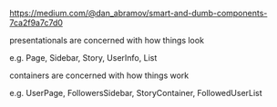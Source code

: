 https://medium.com/@dan_abramov/smart-and-dumb-components-7ca2f9a7c7d0

presentationals are concerned with how things look

e.g. Page, Sidebar, Story, UserInfo, List

containers are concerned with how things work

e.g. UserPage, FollowersSidebar, StoryContainer, FollowedUserList
